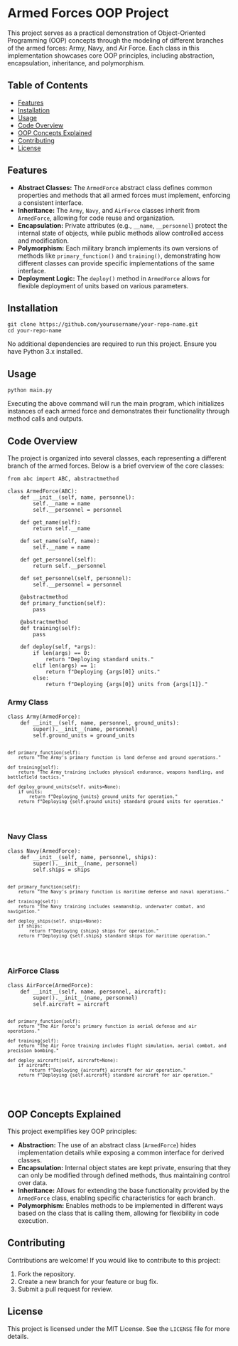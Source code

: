 <!DOCTYPE html>
<html lang="en">
<head>
    <meta charset="UTF-8">
    <meta name="viewport" content="width=device-width, initial-scale=1.0">
</head>
<body>

<h1>Armed Forces OOP Project</h1>

<p>This project serves as a practical demonstration of Object-Oriented Programming (OOP) concepts through the modeling of different branches of the armed forces: Army, Navy, and Air Force. Each class in this implementation showcases core OOP principles, including abstraction, encapsulation, inheritance, and polymorphism.</p>

<h2>Table of Contents</h2>
<ul>
    <li><a href="#features">Features</a></li>
    <li><a href="#installation">Installation</a></li>
    <li><a href="#usage">Usage</a></li>
    <li><a href="#code">Code Overview</a></li>
    <li><a href="#concepts">OOP Concepts Explained</a></li>
    <li><a href="#contributing">Contributing</a></li>
    <li><a href="#license">License</a></li>
</ul>

<h2 id="features">Features</h2>
<ul>
    <li><strong>Abstract Classes:</strong> The <code>ArmedForce</code> abstract class defines common properties and methods that all armed forces must implement, enforcing a consistent interface.</li>
    <li><strong>Inheritance:</strong> The <code>Army</code>, <code>Navy</code>, and <code>AirForce</code> classes inherit from <code>ArmedForce</code>, allowing for code reuse and organization.</li>
    <li><strong>Encapsulation:</strong> Private attributes (e.g., <code>__name</code>, <code>__personnel</code>) protect the internal state of objects, while public methods allow controlled access and modification.</li>
    <li><strong>Polymorphism:</strong> Each military branch implements its own versions of methods like <code>primary_function()</code> and <code>training()</code>, demonstrating how different classes can provide specific implementations of the same interface.</li>
    <li><strong>Deployment Logic:</strong> The <code>deploy()</code> method in <code>ArmedForce</code> allows for flexible deployment of units based on various parameters.</li>
</ul>

<h2 id="installation">Installation</h2>
<pre><code>git clone https://github.com/yourusername/your-repo-name.git
cd your-repo-name
</code></pre>
<p>No additional dependencies are required to run this project. Ensure you have Python 3.x installed.</p>

<h2 id="usage">Usage</h2>
<pre><code>python main.py
</code></pre>
<p>Executing the above command will run the main program, which initializes instances of each armed force and demonstrates their functionality through method calls and outputs.</p>

<h2 id="code">Code Overview</h2>
<p>The project is organized into several classes, each representing a different branch of the armed forces. Below is a brief overview of the core classes:</p>

<pre><code>from abc import ABC, abstractmethod

class ArmedForce(ABC):
    def __init__(self, name, personnel):
        self.__name = name  
        self.__personnel = personnel 

    def get_name(self):
        return self.__name

    def set_name(self, name):
        self.__name = name

    def get_personnel(self):
        return self.__personnel

    def set_personnel(self, personnel):
        self.__personnel = personnel

    @abstractmethod
    def primary_function(self):
        pass

    @abstractmethod
    def training(self):
        pass

    def deploy(self, *args):
        if len(args) == 0:
            return "Deploying standard units."
        elif len(args) == 1:
            return f"Deploying {args[0]} units."
        else:
            return f"Deploying {args[0]} units from {args[1]}."
</code></pre>

<h3>Army Class</h3>
<pre><code>class Army(ArmedForce):
    def __init__(self, name, personnel, ground_units):
        super().__init__(name, personnel) 
        self.ground_units = ground_units  

    def primary_function(self):
        return "The Army's primary function is land defense and ground operations."

    def training(self):
        return "The Army training includes physical endurance, weapons handling, and battlefield tactics."
    
    def deploy_ground_units(self, units=None):
        if units:
            return f"Deploying {units} ground units for operation."
        return f"Deploying {self.ground_units} standard ground units for operation."
</code></pre>

<h3>Navy Class</h3>
<pre><code>class Navy(ArmedForce):
    def __init__(self, name, personnel, ships):
        super().__init__(name, personnel)
        self.ships = ships 

    def primary_function(self):
        return "The Navy's primary function is maritime defense and naval operations."

    def training(self):
        return "The Navy training includes seamanship, underwater combat, and navigation."

    def deploy_ships(self, ships=None):
        if ships:
            return f"Deploying {ships} ships for operation."
        return f"Deploying {self.ships} standard ships for maritime operation."
</code></pre>

<h3>AirForce Class</h3>
<pre><code>class AirForce(ArmedForce):
    def __init__(self, name, personnel, aircraft):
        super().__init__(name, personnel)
        self.aircraft = aircraft  

    def primary_function(self):
        return "The Air Force's primary function is aerial defense and air operations."

    def training(self):
        return "The Air Force training includes flight simulation, aerial combat, and precision bombing."

    def deploy_aircraft(self, aircraft=None):
        if aircraft:
            return f"Deploying {aircraft} aircraft for air operation."
        return f"Deploying {self.aircraft} standard aircraft for air operation."
</code></pre>

<h2 id="concepts">OOP Concepts Explained</h2>
<p>This project exemplifies key OOP principles:</p>
<ul>
    <li><strong>Abstraction:</strong> The use of an abstract class (<code>ArmedForce</code>) hides implementation details while exposing a common interface for derived classes.</li>
    <li><strong>Encapsulation:</strong> Internal object states are kept private, ensuring that they can only be modified through defined methods, thus maintaining control over data.</li>
    <li><strong>Inheritance:</strong> Allows for extending the base functionality provided by the <code>ArmedForce</code> class, enabling specific characteristics for each branch.</li>
    <li><strong>Polymorphism:</strong> Enables methods to be implemented in different ways based on the class that is calling them, allowing for flexibility in code execution.</li>
</ul>

<h2 id="contributing">Contributing</h2>
<p>Contributions are welcome! If you would like to contribute to this project:</p>
<ol>
    <li>Fork the repository.</li>
    <li>Create a new branch for your feature or bug fix.</li>
    <li>Submit a pull request for review.</li>
</ol>

<h2 id="license">License</h2>
<p>This project is licensed under the MIT License. See the <code>LICENSE</code> file for more details.</p>

</body>
</html>
